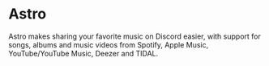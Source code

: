 # Astro

Astro makes sharing your favorite music on Discord easier, with support for songs, albums and music videos from Spotify, Apple Music, YouTube/YouTube Music, Deezer and TIDAL.
